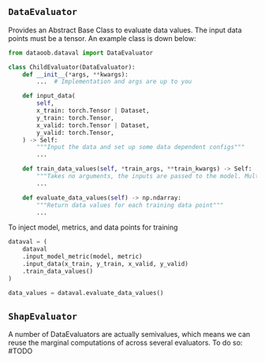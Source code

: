 ## `DataEvaluator`
Provides an Abstract Base Class to evaluate data values.
The input data points must be a tensor. An example class is down below:
```python
from dataoob.dataval import DataEvaluator

class ChildEvaluator(DataEvaluator):
    def __init__(*args, **kwargs):
        ...  # Implementation and args are up to you

    def input_data(
        self,
        x_train: torch.Tensor | Dataset,
        y_train: torch.Tensor,
        x_valid: torch.Tensor | Dataset,
        y_valid: torch.Tensor,
    ) -> Self:
        """Input the data and set up some data dependent configs"""
        ...

    def train_data_values(self, *train_args, **train_kwargs) -> Self:
        """Takes no arguments, the inputs are passed to the model. Multiple calls should train the model more, but not a guarantee for all models"""
        ...

    def evaluate_data_values(self) -> np.ndarray:
        """Return data values for each training data point"""
        ...
```

To inject model, metrics, and data points for training
```python
dataval = (
    dataval
    .input_model_metric(model, metric)
    .input_data(x_train, y_train, x_valid, y_valid)
    .train_data_values()
)

data_values = dataval.evaluate_data_values()
```

## `ShapEvaluator`
A number of DataEvaluators are actually semivalues, which means we can reuse the marginal computations of across several evaluators. To do so: #TODO
